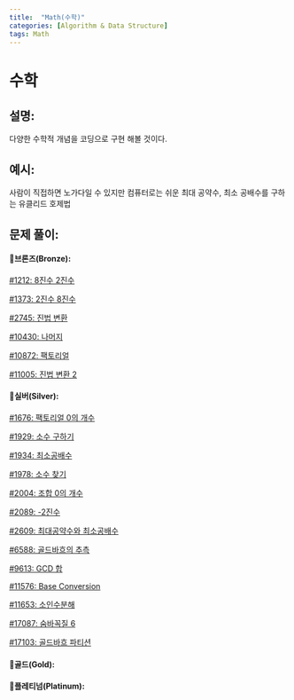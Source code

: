 ```yaml
---
title:  "Math(수학)"
categories: [Algorithm & Data Structure]
tags: Math
---
```

# 수학

## 설명:

다양한 수학적 개념을 코딩으로 구현 해볼 것이다.

## 예시:

사람이 직접하면 노가다일 수 있지만 컴퓨터로는 쉬운 최대 공약수, 최소 공배수를 구하는 유클리드 호제법

## 문제 풀이:

#### 🥉브론즈(Bronze):

[#1212: 8진수 2진수](/algorithm%20&%20data%20structure/1212-8진수-2진수/)

[#1373: 2진수 8진수](/algorithm%20&%20data%20structure/1373-2진수-8진수/)

[#2745: 진법 변환](/algorithm%20&%20data%20structure/2745-진법-변환/)

[#10430: 나머지](/algorithm%20&%20data%20structure/10430-나머지/)

[#10872: 팩토리얼](/algorithm%20&%20data%20structure/10872-팩토리얼/)

[#11005: 진법 변환 2](/algorithm%20&%20data%20structure/11005-진법-변환-2/)

#### 🥈실버(Silver):

[#1676: 팩토리얼 0의 개수](/algorithm%20&%20data%20structure/1676-팩토리얼-0의-개수/)

[#1929: 소수 구하기](/algorithm%20&%20data%20structure/1929-소수-구하기/)

[#1934: 최소공배수](/algorithm%20&%20data%20structure/1934-최소공배수/)

[#1978: 소수 찾기](/algorithm%20&%20data%20structure/1978-소수-찾기/)

[#2004: 조합 0의 개수](/algorithm%20&%20data%20structure/2004-조합-0의-개수/)

[#2089: -2진수](/algorithm%20&%20data%20structure/2089-2진수/)

[#2609: 최대공약수와 최소공배수](/algorithm%20&%20data%20structure/2609-최대공약수와-최소공배수/)

[#6588: 골드바흐의 추측](/algorithm%20&%20data%20structure/6588-골드바흐의-추측/)

[#9613: GCD 합](/algorithm%20&%20data%20structure/9613-GCD-합/)

[#11576: Base Conversion](/algorithm%20&%20data%20structure/11576-Base-Conversion/)

[#11653: 소인수분해](/algorithm%20&%20data%20structure/11653-소인수분해/)

[#17087: 숨바꼭질 6](/algorithm%20&%20data%20structure/17087-숨바꼭질-6/)

[#17103: 골드바흐 파티션](/algorithm%20&%20data%20structure/17103-골드바흐-파티션/)

#### 🥇골드(Gold):

#### 👑플레티넘(Platinum):